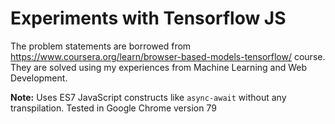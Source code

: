 # Experiments with Tensorflow JS

The problem statements are borrowed from https://www.coursera.org/learn/browser-based-models-tensorflow/ course. They are solved using my experiences from Machine Learning and Web Development. 

**Note:** Uses ES7 JavaScript constructs like `async-await` without any transpilation. Tested in Google Chrome version 79